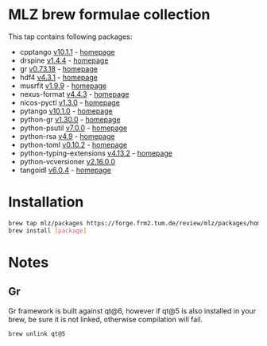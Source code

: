 # MLZ brew formulae collection
This tap contains following packages:
 - cpptango [v10.1.1](https://gitlab.com/tango-controls/cppTango) - [homepage](https://www.tango-controls.org)
 - drspine [v1.4.4](https://jugit.fz-juelich.de/nse/drspine) - [homepage](https://jugit.fz-juelich.de/nse/drspine)
 - gr [v0.73.18](https://github.com/sciapp/gr) - [homepage](https://gr-framework.org)
 - hdf4 [v4.3.1](https://github.com/HDFGroup/hdf4) - [homepage](https://www.hdfgroup.org/solutions/hdf4)
 - musrfit [v1.9.9](https://bitbucket.org/muonspin/musrfit/src/root6/) - [homepage](http://lmu.web.psi.ch/musrfit/user/html/index.html)
 - nexus-format [v4.4.3](https://github.com/nexusformat/code) - [homepage](https://www.nexusformat.org)
 - nicos-pyctl [v1.3.0](https://github.com/mlz-ictrl/nicos-pyctl) - [homepage](https://github.com/mlz-ictrl/nicos-pyctl)
 - pytango [v10.1.0](https://gitlab.com/tango-controls/pytango) - [homepage](https://www.tango-controls.org)
 - python-gr [v1.30.0](https://github.com/sciapp/python-gr) - [homepage](https://gr-framework.org)
 - python-psutil [v7.0.0](https://github.com/giampaolo/psutil) - [homepage](https://github.com/giampaolo/psutil)
 - python-rsa [v4.9](https://github.com/sybrenstuvel/python-rsa) - [homepage](https://stuvel.eu/rsa)
 - python-toml [v0.10.2](https://github.com/uiri/toml) - [homepage](https://github.com/uiri/toml)
 - python-typing-extensions [v4.13.2](https://github.com/python/typing_extensions) - [homepage](https://github.com/python/typing_extensions)
 - python-vcversioner [v2.16.0.0](https://github.com/habnabit/vcversioner)
 - tangoidl [v6.0.4](https://gitlab.com/tango-controls/tango-idl) - [homepage](https://www.tango-controls.org)

# Installation
```bash
brew tap mlz/packages https://forge.frm2.tum.de/review/mlz/packages/homebrew
brew install [package]
```

# Notes

Gr
--
Gr framework is built against qt@6, however if qt@5 is also installed in your
brew, be sure it is not linked, otherwise compilation will fail.
```bash
brew unlink qt@5
```
